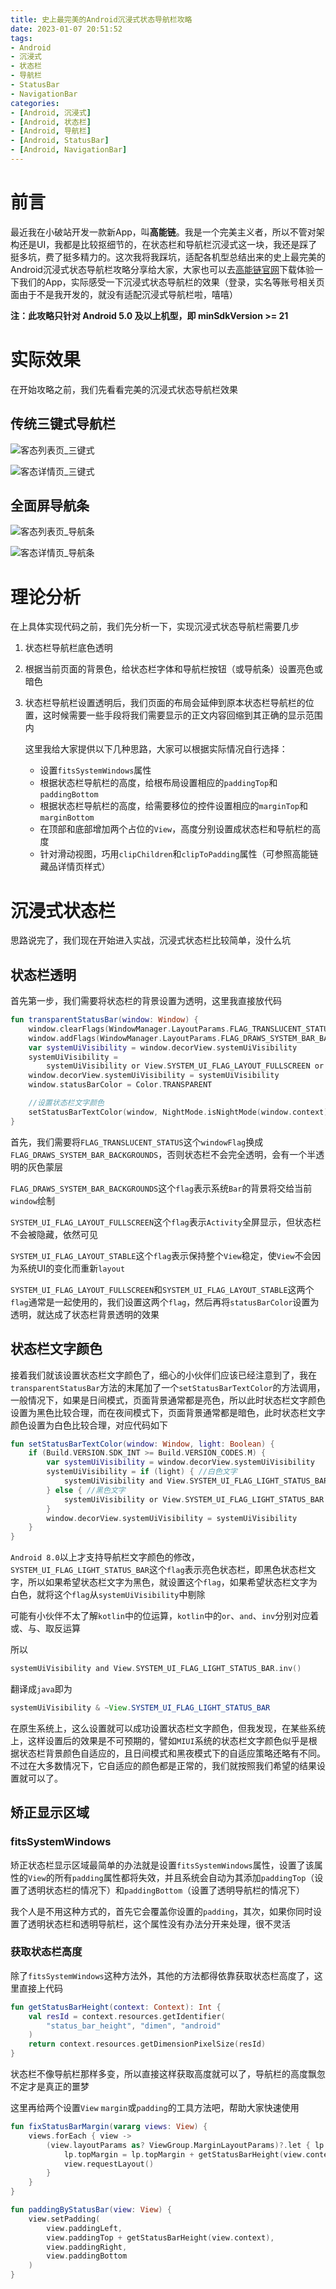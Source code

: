 ```yaml
---
title: 史上最完美的Android沉浸式状态导航栏攻略
date: 2023-01-07 20:51:52
tags: 
- Android
- 沉浸式
- 状态栏
- 导航栏
- StatusBar
- NavigationBar
categories: 
- [Android, 沉浸式]
- [Android, 状态栏]
- [Android, 导航栏]
- [Android, StatusBar]
- [Android, NavigationBar]
---
```


# 前言

最近我在小破站开发一款新App，叫**高能链**。我是一个完美主义者，所以不管对架构还是UI，我都是比较抠细节的，在状态栏和导航栏沉浸式这一块，我还是踩了挺多坑，费了挺多精力的。这次我将我踩坑，适配各机型总结出来的史上最完美的Android沉浸式状态导航栏攻略分享给大家，大家也可以去[高能链官网](https://www.upowerchain.com/)下载体验一下我们的App，实际感受一下沉浸式状态导航栏的效果（登录，实名等账号相关页面由于不是我开发的，就没有适配沉浸式导航栏啦，嘻嘻）

**注：此攻略只针对 Android 5.0 及以上机型，即 minSdkVersion >= 21**

# 实际效果

在开始攻略之前，我们先看看完美的沉浸式状态导航栏效果

## 传统三键式导航栏

![客态列表页_三键式](https://raw.githubusercontent.com/dreamgyf/ImageStorage/master/%E5%8F%B2%E4%B8%8A%E6%9C%80%E5%AE%8C%E7%BE%8E%E7%9A%84Android%E6%B2%89%E6%B5%B8%E5%BC%8F%E7%8A%B6%E6%80%81%E5%AF%BC%E8%88%AA%E6%A0%8F%E6%94%BB%E7%95%A5_%E5%AE%A2%E6%80%81%E5%88%97%E8%A1%A8%E9%A1%B5_%E4%B8%89%E9%94%AE%E5%BC%8F.jpg)

![客态详情页_三键式](https://raw.githubusercontent.com/dreamgyf/ImageStorage/master/%E5%8F%B2%E4%B8%8A%E6%9C%80%E5%AE%8C%E7%BE%8E%E7%9A%84Android%E6%B2%89%E6%B5%B8%E5%BC%8F%E7%8A%B6%E6%80%81%E5%AF%BC%E8%88%AA%E6%A0%8F%E6%94%BB%E7%95%A5_%E5%AE%A2%E6%80%81%E8%AF%A6%E6%83%85%E9%A1%B5_%E4%B8%89%E9%94%AE%E5%BC%8F.jpg)

## 全面屏导航条

![客态列表页_导航条](https://raw.githubusercontent.com/dreamgyf/ImageStorage/master/%E5%8F%B2%E4%B8%8A%E6%9C%80%E5%AE%8C%E7%BE%8E%E7%9A%84Android%E6%B2%89%E6%B5%B8%E5%BC%8F%E7%8A%B6%E6%80%81%E5%AF%BC%E8%88%AA%E6%A0%8F%E6%94%BB%E7%95%A5_%E5%AE%A2%E6%80%81%E5%88%97%E8%A1%A8%E9%A1%B5_%E5%AF%BC%E8%88%AA%E6%9D%A1.jpg)

![客态详情页_导航条](https://raw.githubusercontent.com/dreamgyf/ImageStorage/master/%E5%8F%B2%E4%B8%8A%E6%9C%80%E5%AE%8C%E7%BE%8E%E7%9A%84Android%E6%B2%89%E6%B5%B8%E5%BC%8F%E7%8A%B6%E6%80%81%E5%AF%BC%E8%88%AA%E6%A0%8F%E6%94%BB%E7%95%A5_%E5%AE%A2%E6%80%81%E8%AF%A6%E6%83%85%E9%A1%B5_%E5%AF%BC%E8%88%AA%E6%9D%A1.jpg)

# 理论分析

在上具体实现代码之前，我们先分析一下，实现沉浸式状态导航栏需要几步

1. 状态栏导航栏底色透明

2. 根据当前页面的背景色，给状态栏字体和导航栏按钮（或导航条）设置亮色或暗色

3. 状态栏导航栏设置透明后，我们页面的布局会延伸到原本状态栏导航栏的位置，这时候需要一些手段将我们需要显示的正文内容回缩到其正确的显示范围内

    这里我给大家提供以下几种思路，大家可以根据实际情况自行选择：

   - 设置`fitsSystemWindows`属性
   - 根据状态栏导航栏的高度，给根布局设置相应的`paddingTop`和`paddingBottom`
   - 根据状态栏导航栏的高度，给需要移位的控件设置相应的`marginTop`和`marginBottom`
   - 在顶部和底部增加两个占位的`View`，高度分别设置成状态栏和导航栏的高度
   - 针对滑动视图，巧用`clipChildren`和`clipToPadding`属性（可参照高能链藏品详情页样式）

# 沉浸式状态栏

思路说完了，我们现在开始进入实战，沉浸式状态栏比较简单，没什么坑

## 状态栏透明

首先第一步，我们需要将状态栏的背景设置为透明，这里我直接放代码

```kotlin
fun transparentStatusBar(window: Window) {
    window.clearFlags(WindowManager.LayoutParams.FLAG_TRANSLUCENT_STATUS)
    window.addFlags(WindowManager.LayoutParams.FLAG_DRAWS_SYSTEM_BAR_BACKGROUNDS)
    var systemUiVisibility = window.decorView.systemUiVisibility
    systemUiVisibility =
        systemUiVisibility or View.SYSTEM_UI_FLAG_LAYOUT_FULLSCREEN or View.SYSTEM_UI_FLAG_LAYOUT_STABLE
    window.decorView.systemUiVisibility = systemUiVisibility
    window.statusBarColor = Color.TRANSPARENT

    //设置状态栏文字颜色
    setStatusBarTextColor(window, NightMode.isNightMode(window.context))
}
```

首先，我们需要将`FLAG_TRANSLUCENT_STATUS`这个`windowFlag`换成`FLAG_DRAWS_SYSTEM_BAR_BACKGROUNDS`，否则状态栏不会完全透明，会有一个半透明的灰色蒙层

`FLAG_DRAWS_SYSTEM_BAR_BACKGROUNDS`这个`flag`表示系统`Bar`的背景将交给当前`window`绘制

`SYSTEM_UI_FLAG_LAYOUT_FULLSCREEN`这个`flag`表示`Activity`全屏显示，但状态栏不会被隐藏，依然可见

`SYSTEM_UI_FLAG_LAYOUT_STABLE`这个`flag`表示保持整个`View`稳定，使`View`不会因为系统UI的变化而重新`layout`

`SYSTEM_UI_FLAG_LAYOUT_FULLSCREEN`和`SYSTEM_UI_FLAG_LAYOUT_STABLE`这两个`flag`通常是一起使用的，我们设置这两个`flag`，然后再将`statusBarColor`设置为透明，就达成了状态栏背景透明的效果

## 状态栏文字颜色

接着我们就该设置状态栏文字颜色了，细心的小伙伴们应该已经注意到了，我在`transparentStatusBar`方法的末尾加了一个`setStatusBarTextColor`的方法调用，一般情况下，如果是日间模式，页面背景通常都是亮色，所以此时状态栏文字颜色设置为黑色比较合理，而在夜间模式下，页面背景通常都是暗色，此时状态栏文字颜色设置为白色比较合理，对应代码如下

```kotlin
fun setStatusBarTextColor(window: Window, light: Boolean) {
    if (Build.VERSION.SDK_INT >= Build.VERSION_CODES.M) {
        var systemUiVisibility = window.decorView.systemUiVisibility
        systemUiVisibility = if (light) { //白色文字
            systemUiVisibility and View.SYSTEM_UI_FLAG_LIGHT_STATUS_BAR.inv()
        } else { //黑色文字
            systemUiVisibility or View.SYSTEM_UI_FLAG_LIGHT_STATUS_BAR
        }
        window.decorView.systemUiVisibility = systemUiVisibility
    }
}
```

`Android 8.0`以上才支持导航栏文字颜色的修改，`SYSTEM_UI_FLAG_LIGHT_STATUS_BAR`这个`flag`表示亮色状态栏，即黑色状态栏文字，所以如果希望状态栏文字为黑色，就设置这个`flag`，如果希望状态栏文字为白色，就将这个`flag`从`systemUiVisibility`中剔除

可能有小伙伴不太了解`kotlin`中的位运算，`kotlin`中的`or`、`and`、`inv`分别对应着或、与、取反运算

所以

```kotlin
systemUiVisibility and View.SYSTEM_UI_FLAG_LIGHT_STATUS_BAR.inv()
```

翻译成`java`即为

```java
systemUiVisibility & ~View.SYSTEM_UI_FLAG_LIGHT_STATUS_BAR
```

在原生系统上，这么设置就可以成功设置状态栏文字颜色，但我发现，在某些系统上，这样设置后的效果是不可预期的，譬如`MIUI`系统的状态栏文字颜色似乎是根据状态栏背景颜色自适应的，且日间模式和黑夜模式下的自适应策略还略有不同。不过在大多数情况下，它自适应的颜色都是正常的，我们就按照我们希望的结果设置就可以了。

## 矫正显示区域

### fitsSystemWindows

矫正状态栏显示区域最简单的办法就是设置`fitsSystemWindows`属性，设置了该属性的`View`的所有`padding`属性都将失效，并且系统会自动为其添加`paddingTop`（设置了透明状态栏的情况下）和`paddingBottom`（设置了透明导航栏的情况下）

我个人是不用这种方式的，首先它会覆盖你设置的`padding`，其次，如果你同时设置了透明状态栏和透明导航栏，这个属性没有办法分开来处理，很不灵活

### 获取状态栏高度

除了`fitsSystemWindows`这种方法外，其他的方法都得依靠获取状态栏高度了，这里直接上代码

```kotlin
fun getStatusBarHeight(context: Context): Int {
    val resId = context.resources.getIdentifier(
        "status_bar_height", "dimen", "android"
    )
    return context.resources.getDimensionPixelSize(resId)
}
```

状态栏不像导航栏那样多变，所以直接这样获取高度就可以了，导航栏的高度飘忽不定才是真正的噩梦

这里再给两个设置`View` `margin`或`padding`的工具方法吧，帮助大家快速使用

```kotlin
fun fixStatusBarMargin(vararg views: View) {
    views.forEach { view ->
        (view.layoutParams as? ViewGroup.MarginLayoutParams)?.let { lp ->
            lp.topMargin = lp.topMargin + getStatusBarHeight(view.context)
            view.requestLayout()
        }
    }
}

fun paddingByStatusBar(view: View) {
    view.setPadding(
        view.paddingLeft,
        view.paddingTop + getStatusBarHeight(view.context),
        view.paddingRight,
        view.paddingBottom
    )
}
```